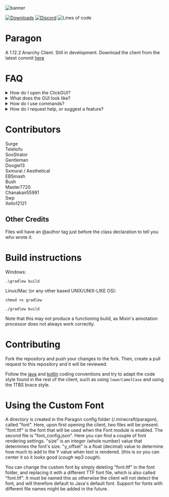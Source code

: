 ![banner](https://user-images.githubusercontent.com/85251388/179023488-0ade188b-840e-48c5-8fdf-3502ff2aa26e.png)

[![Downloads](https://img.shields.io/github/downloads/Wolfsurge/Paragon/total?color=blueviolet&style=for-the-badge)](https://github.com/Wolfsurge/Paragon/releases)
[![Discord](https://img.shields.io/discord/936976249300086854?color=blueviolet&label=Discord&logo=Discord&style=for-the-badge)](https://discord.gg/28JNQsXUzb)
![Lines of code](https://img.shields.io/tokei/lines/github/Wolfsurge/Paragon?color=blueviolet&label=lines%20of%20code&style=for-the-badge)

# Paragon

A 1.12.2 Anarchy Client. Still in development.
Download the client from the latest
commit [here](https://nightly.link/Wolfsurge/Paragon/workflows/build/master/Paragon-Build.zip)

# FAQ

<details>
  <summary> How do I open the ClickGUI? </summary>

> The default ClickGUI bind is `RSHIFT`
</details>

<details>
  <summary> What does the GUI look like? </summary>
  
  ![image](https://user-images.githubusercontent.com/73380591/201485882-ae80c44d-8035-40de-985f-2de214630e35.png)
</details>

<details>
  <summary> How do I use commands? </summary>

> The command prefix is `$`, and you can run `$help` to get a list of all commands
</details>

<details>
  <summary> How do I request help, or suggest a feature? </summary>

> You can join the discord server (click on the badge with the online members in the discord) and use the appropriate channels
</details>

# Contributors

Surge <br>
Teletofu <br>
SooStrator <br>
Gentleman <br>
Doogie13 <br>
Sxmurai / Aesthetical <br>
EBSmash <br>
Bush <br>
Master7720 <br>
Chanakan55991 <br>
Swp <br>
Xello12121

## Other Credits

Files will have an @author tag just before the class declaration to tell you who wrote it.

# Build instructions

Windows:

`.\gradlew build`

Linux/Mac (or any other based UNIX/UNIX-LIKE OS):

`chmod +x gradlew`

`./gradlew build`

Note that this may not produce a functioning build, as Mixin's annotation processor does not
always work correctly.

# Contributing

Fork the repository and push your changes to the fork. Then, create a pull request to this repository and it will be
reviewed.

Follow the [java](https://www.oracle.com/technetwork/java/codeconventions-150003.pdf)
and [kotlin](https://kotlinlang.org/docs/coding-conventions.html) coding conventions and try to adapt the code style
found in the rest of the client, such as using `lowerCamelCase` and using the 1TBS brace style.

# Using the Custom Font

A directory is created in the Paragon config folder (/.minecraft/paragon), called "font". Here, upon first opening the
client, two files will be present.
"font.ttf" is the font that will be used when the Font module is enabled. The second file is "font_config.json". Here
you can find a couple of font rendering
settings. "size" is an integer (whole number) value that determines the font's size. "y_offset" is a float (decimal)
value to determine how much to add to the Y value when text is rendered. (this is so you can center it so it looks
good (*cough* wp3 *cough*).

You can change the custom font by simply deleting "font.ttf" in the font folder, and replacing it with a different TTF
font file, which is also called "font.ttf". It must be named this as otherwise the client will not detect the font, and
will therefore default to Java's default font. Support for fonts with different file names might be added in the future.
